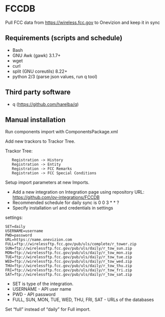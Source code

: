 # FCCDB

Pull FCC data from https://wireless.fcc.gov to Onevizion and keep it in sync

## Requirements (scripts and schedule)

- Bash
- GNU Awk (gawk) 3.1.7+
- wget
- curl
- split (GNU coreutils) 8.22+
- python 2/3 (parse json values, run q tool)

## Third party software

* q (https://github.com/harelba/q)

## Manual installation

Run components import with ComponentsPackage.xml 

Add new trackors to Trackor Tree.
 
 Trackor Tree:
 ```
	Registration -> History
	Registration -> Entity
	Registration -> FCC Remarks
	Registration -> FCC Special Conditions
```

Setup import parameters at new Imports.

- Add a new integration on Integration page using repository URL: https://github.com/ov-integrations/FCCDB
- Recommended schedule for daily sync is 0 0 3 * * ?
- Specify installation url and credentials in settings 

settings:
```
SET=daily
USERNAME=username
PWD=password
URL=https://name.onevizion.com
FULL=ftp://wirelessftp.fcc.gov/pub/uls/complete/r_tower.zip
SUN=ftp://wirelessftp.fcc.gov/pub/uls/daily/r_tow_sun.zip
MON=ftp://wirelessftp.fcc.gov/pub/uls/daily/r_tow_mon.zip
TUE=ftp://wirelessftp.fcc.gov/pub/uls/daily/r_tow_tue.zip
WED=ftp://wirelessftp.fcc.gov/pub/uls/daily/r_tow_wed.zip
THU=ftp://wirelessftp.fcc.gov/pub/uls/daily/r_tow_thu.zip
FRI=ftp://wirelessftp.fcc.gov/pub/uls/daily/r_tow_fri.zip
SAT=ftp://wirelessftp.fcc.gov/pub/uls/daily/r_tow_sat.zip
```

- SET is type of the integration.
- USERNAME - API user name
- PWD - API password
- FULL, SUN, MON, TUE, WED, THU, FRI, SAT - URLs of the databases

Set “full” instead of “daily” for Full import.
